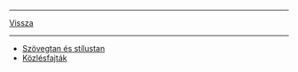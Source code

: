 
---

[Vissza](../../../README.md)

---

- [Szövegtan és stílustan](./nyelvtan/szovegtan-es-stilustan.md)
- [Közlésfajták](./nyelvtan/kozlesfajtak.md)